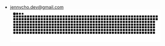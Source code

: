 - jennycho.dev@gmail.com
![](https://github.com/cocojen/cocojen/blob/output/github-contribution-grid-snake.svg)
